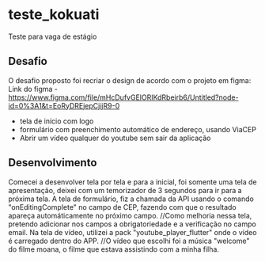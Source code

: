 # teste_kokuati

Teste para vaga de estágio

## Desafio

O desafio proposto foi recriar o design de acordo com o projeto em figma: 
Link do figma - https://www.figma.com/file/mHcDufvGElORIKdRbeirb6/Untitled?node-id=0%3A1&t=EoRyDREjepCjijR9-0
- tela de início com logo
- formulário com preenchimento automático de endereço, usando ViaCEP
- Abrir um vídeo qualquer do youtube sem sair da aplicação

## Desenvolvimento

Comecei a desenvolver tela por tela e para a inicial, foi somente uma tela de apresentação, deixei com um temorizador de 3 segundos para ir para a próxima tela.
A tela de formulário, fiz a chamada da API usando o comando "onEditingComplete" no campo de CEP, fazendo com que o resultado apareça automáticamente no próximo campo.
 //Como melhoria nessa tela, pretendo adicionar nos campos a obrigatoriedade e a verificação no campo email.
Na tela de vídeo, utilizei a pack "youtube_player_flutter" onde o vídeo é carregado dentro do APP.
//O vídeo que escolhi foi a música "welcome" do filme moana, o filme que estava assistindo com a minha filha.
